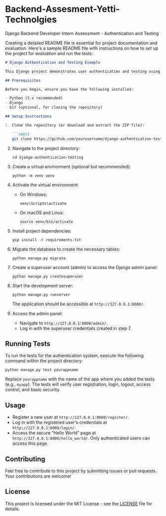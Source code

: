 # Backend-Assesment-Yetti-Technolgies
Django Backend Developer Intern Assessment - Authentication and Testing


Creating a detailed README file is essential for project documentation and evaluation. Here's a sample README file with instructions on how to set up the project for evaluation and run the tests:

```markdown
# Django Authentication and Testing Example

This Django project demonstrates user authentication and testing using Django's built-in authentication system and testing framework. It includes user registration, login, logout, and secure access control to a "Hello World" page.

## Prerequisites

Before you begin, ensure you have the following installed:

- Python (3.x recommended)
- Django
- Git (optional, for cloning the repository)

## Setup Instructions

1. Clone the repository (or download and extract the ZIP file):

   ```shell
   git clone https://github.com/yourusername/django-authentication-testing.git
   ```

2. Navigate to the project directory:

   ```shell
   cd django-authentication-testing
   ```

3. Create a virtual environment (optional but recommended):

   ```shell
   python -m venv venv
   ```

4. Activate the virtual environment:

   - On Windows:

     ```shell
     venv\Scripts\activate
     ```

   - On macOS and Linux:

     ```shell
     source venv/bin/activate
     ```

5. Install project dependencies:

   ```shell
   pip install -r requirements.txt
   ```

6. Migrate the database to create the necessary tables:

   ```shell
   python manage.py migrate
   ```

7. Create a superuser account (admin) to access the Django admin panel:

   ```shell
   python manage.py createsuperuser
   ```

8. Start the development server:

   ```shell
   python manage.py runserver
   ```

   The application should be accessible at `http://127.0.0.1:8000/`.

9. Access the admin panel:

   - Navigate to `http://127.0.0.1:8000/admin/`.
   - Log in with the superuser credentials created in step 7.

## Running Tests

To run the tests for the authentication system, execute the following command within the project directory:

```shell
python manage.py test yourappname
```

Replace `yourappname` with the name of the app where you added the tests (e.g., `myapp`). The tests will verify user registration, login, logout, access control, and basic security.

## Usage

- Register a new user at `http://127.0.0.1:8000/register/`.
- Log in with the registered user's credentials at `http://127.0.0.1:8000/login/`.
- Access the secure "Hello World" page at `http://127.0.0.1:8000/hello_world/`. Only authenticated users can access this page.

## Contributing

Feel free to contribute to this project by submitting issues or pull requests. Your contributions are welcome!

## License

This project is licensed under the MIT License - see the [LICENSE](LICENSE) file for details.
```